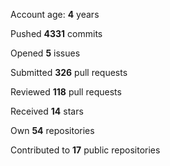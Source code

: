 Account age: **4** years

Pushed **4331** commits

Opened **5** issues

Submitted **326** pull requests

Reviewed **118** pull requests

Received **14** stars

Own **54** repositories

Contributed to **17** public repositories

